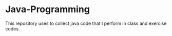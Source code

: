 # Java-Programming
This repository uses to collect java code that I perform in class and exercise codes.
